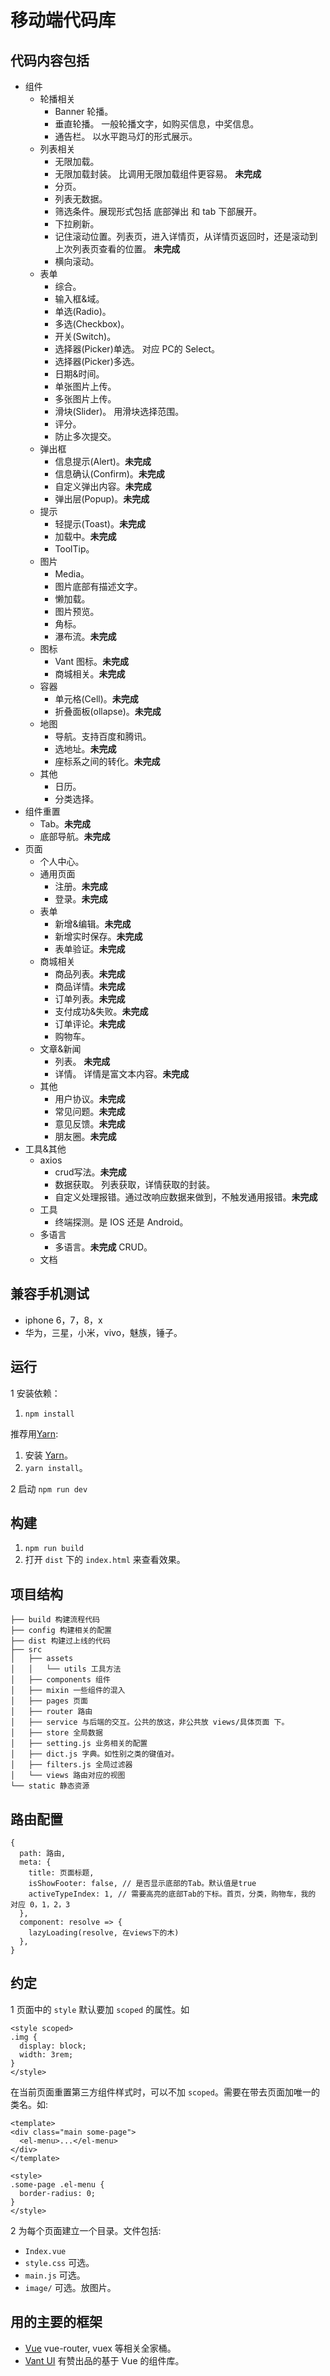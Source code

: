 # 移动端代码库
## 代码内容包括
* 组件
  * 轮播相关
    * Banner 轮播。 
    * 垂直轮播。 一般轮播文字，如购买信息，中奖信息。
    * 通告栏。 以水平跑马灯的形式展示。
  * 列表相关
    * 无限加载。 
    * 无限加载封装。 比调用无限加载组件更容易。 **未完成**
    * 分页。
    * 列表无数据。
    * 筛选条件。展现形式包括 底部弹出 和 tab 下部展开。
    * 下拉刷新。
    * 记住滚动位置。列表页，进入详情页，从详情页返回时，还是滚动到上次列表页查看的位置。 **未完成**
    * 横向滚动。
  * 表单
    * 综合。
    * 输入框&域。
    * 单选(Radio)。
    * 多选(Checkbox)。
    * 开关(Switch)。
    * 选择器(Picker)单选。 对应 PC的 Select。
    * 选择器(Picker)多选。
    * 日期&时间。
    * 单张图片上传。
    * 多张图片上传。
    * 滑块(Slider)。 用滑块选择范围。
    * 评分。
    * 防止多次提交。
  * 弹出框
    * 信息提示(Alert)。**未完成**
    * 信息确认(Confirm)。**未完成**
    * 自定义弹出内容。**未完成**
    * 弹出层(Popup)。**未完成**
  * 提示
    * 轻提示(Toast)。**未完成**
    * 加载中。**未完成**
    * ToolTip。
  * 图片
    * Media。
    * 图片底部有描述文字。
    * 懒加载。
    * 图片预览。
    * 角标。
    * 瀑布流。**未完成**
  * 图标
    * Vant 图标。**未完成**
    * 商城相关。**未完成**
  * 容器
    * 单元格(Cell)。**未完成**
    * 折叠面板(ollapse)。**未完成**
  * 地图
    * 导航。支持百度和腾讯。
    * 选地址。**未完成**
    * 座标系之间的转化。**未完成**
  * 其他
    * 日历。
    * 分类选择。
* 组件重置
  * Tab。**未完成**
  * 底部导航。**未完成**
* 页面
  * 个人中心。
  * 通用页面
    * 注册。**未完成**
    * 登录。**未完成**
  * 表单
    * 新增&编辑。**未完成**
    * 新增实时保存。**未完成**
    * 表单验证。**未完成**
  * 商城相关
    * 商品列表。**未完成**
    * 商品详情。**未完成**
    * 订单列表。**未完成**
    * 支付成功&失败。**未完成**
    * 订单评论。**未完成**
    * 购物车。
  * 文章&新闻
    * 列表。 **未完成**
    * 详情。 详情是富文本内容。**未完成**
  * 其他
    * 用户协议。**未完成**
    * 常见问题。**未完成**
    * 意见反馈。**未完成**
    * 朋友圈。**未完成**
* 工具&其他
  * axios
    * crud写法。**未完成**
    * 数据获取。 列表获取，详情获取的封装。
    * 自定义处理报错。通过改响应数据来做到，不触发通用报错。**未完成**
  * 工具
    * 终端探测。是 IOS 还是 Android。
  * 多语言
    * 多语言。**未完成**
  CRUD。
  * 文档


## 兼容手机测试
* iphone 6，7，8，x
* 华为，三星，小米，vivo，魅族，锤子。

## 运行
1 安装依赖：  

1. `npm install`

推荐用[Yarn](https://yarnpkg.com/en/docs/install):
1. 安装 [Yarn](https://yarnpkg.com/en/docs/install)。
1. `yarn install`。

2 启动 `npm run dev`

## 构建
1. `npm run build`
1. 打开 `dist` 下的 `index.html` 来查看效果。

## 项目结构
```
├── build 构建流程代码
├── config 构建相关的配置
├── dist 构建过上线的代码
├── src
│   ├── assets 
│   │   └── utils 工具方法
│   ├── components 组件
│   ├── mixin 一些组件的混入
│   ├── pages 页面
│   ├── router 路由
│   ├── service 与后端的交互。公共的放这，非公共放 views/具体页面 下。
│   ├── store 全局数据
│   ├── setting.js 业务相关的配置
│   ├── dict.js 字典。如性别之类的键值对。
│   ├── filters.js 全局过滤器
│   └── views 路由对应的视图
└── static 静态资源
```

## 路由配置
```
{
  path: 路由,
  meta: {
    title: 页面标题, 
    isShowFooter: false, // 是否显示底部的Tab。默认值是true
    activeTypeIndex: 1, // 需要高亮的底部Tab的下标。首页，分类，购物车，我的 对应 0，1，2，3
  },
  component: resolve => {
    lazyLoading(resolve, 在views下的木)
  },
}
```

## 约定
1 页面中的 `style` 默认要加 `scoped` 的属性。如
```
<style scoped>
.img {
  display: block;
  width: 3rem;
}
</style>
```

在当前页面重置第三方组件样式时，可以不加 `scoped`。需要在带去页面加唯一的类名。如:  

```
<template>
<div class="main some-page">
  <el-menu>...</el-menu>
</div>
</template>

<style>
.some-page .el-menu {
  border-radius: 0;
}
</style>
```

2 为每个页面建立一个目录。文件包括:
* `Index.vue` 
* `style.css` 可选。
* `main.js` 可选。
* `image/` 可选。放图片。

## 用的主要的框架
* [Vue](http://vuejs.org/) vue-router, vuex 等相关全家桶。
* [Vant UI](https://www.youzanyun.com/zanui/vant#/zh-CN/component/intro) 有赞出品的基于 Vue 的组件库。